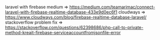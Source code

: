 laravel with firebase
medium                    => https://medium.com/teamarimac/connect-laravel-with-firebase-realtime-database-433e9d0ec6f1
cloudways                 => https://www.cloudways.com/blog/firebase-realtime-database-laravel/
stackoverflow problem fix => https://stackoverflow.com/questions/62398686/php-call-to-private-method-kreait-firebase-serviceaccountfromjsonfile-error